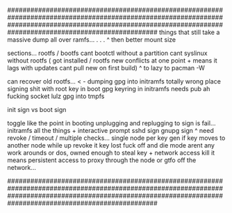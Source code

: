 ###############################################################################################################################################################################################################
things that still take a massive dump all over ramfs...
.
.
.
^ then better mount size 

sections...
rootfs / bootfs
cant bootctl without a partition
cant syslinux without rootfs ( got installed / rootfs new conflicts at one point + means it lags with updates cant pull new on first build)
^ to lazy to pacman -W

can recover old rootfs... < - dumping gpg into initramfs totally wrong place
signing shit with root key in boot
gpg keyring in initramfs needs pub ah fucking socket lulz gpg into tmpfs 

init sign vs boot sign

toggle 
like the point in booting unplugging and replugging to sign is fail...
initramfs all the things + interactive prompt
sshd sign gnupg sign
^ need revoke / timeout / multiple checks... single node per key gen if key moves to another node while up revoke it 
key lost fuck off and die mode arent any work arounds or dos, owned enough to steal key + network access kill it
means persistent access to proxy through the node or gtfo off the network...


###############################################################################################################################################################################################################
